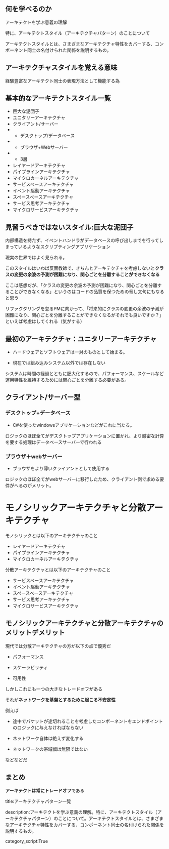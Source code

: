 

## 何を学べるのか

アーキテクトを学ぶ意義の理解

特に、アーキテクトスタイル（アーキテクチャパターン）のことについて

アーキテクトスタイルとは、さまざまなアーキテクチャ特性をカバーする、コンポーネント同士の名付けられた関係を説明するもの。




## アーキテクチャスタイルを覚える意味

経験豊富なアーキテクト同士の表現方法として機能する為


## 基本的なアーキテクトスタイル一覧

- 巨大な泥団子
- ユニタリーアーキテクチャ
- クライアント/サーバー
- - デスクトップ/データベース
- - ブラウザ+Webサーバー
- - 3層
- レイヤードアーキテクチャ
- パイプラインアーキテクチャ
- マイクロカーネルアーキテクチャ
- サービスベースアーキテクチャ
- イベント駆動アーキテクチャ
- スペースベースアーキテクチャ
- サービス思考アーキテクチャ
- マイクロサービスアーキテクチャ



## 見習うべきではないスタイル:巨大な泥団子

内部構造を持たず、イベントハンドラがデータベースの呼び出しまでを行ってしまっているようなスクリプティングアプリケーション

現実の世界ではよく見られる。

このスタイルはいわば反面教師で、きちんとアーキテクチャを考慮しないと**クラスの変更の余波の予測が困難になり、関心ごとを分離することができなくなる**

ここは感想だが、「クラスの変更の余波の予測が困難になり、関心ごとを分離することができなくなる」というのはコードの品質を保つための脅し文句にもなると思う

リファクタリングを怠るPMに向かって、「将来的にクラスの変更の余波の予測が困難になり、関心ごとを分離することができなくなるがそれでも良いですか？」といえば考慮はしてくれる（気がする）


## 最初のアーキテクチャ：ユニタリーアーキテクチャ

- ハードウェアとソフトウェアは一対のものとして始まる。

- 現在では組み込みシステム以外では存在しない

システムは時間の経過とともに肥大化するので、パフォーマンス、スケールなど運用特性を維持するためには関心ごとを分離する必要がある。


## クライアント/サーバー型

### デスクトップ+データベース

- C#を使ったwindowsアプリケーションなどがこれに当たる。

ロジックのほぼ全てがデスクトップアプリケーションに置かれ、より厳密な計算を要する処理はデータベースサーバーで行われる


### ブラウザ＋webサーバー

- ブラウザをより薄いクライアントとして使用する

ロジックのほぼ全てがwebサーバーに移行したため、クライアント側で求める要件がへるのがメリット。


# モノシリックアーキテクチャと分散アーキテクチャ

モノシリックとは以下のアーキテクチャのこと

- レイヤードアーキテクチャ
- パイプラインアーキテクチャ
- マイクロカーネルアーキテクチャ

分散アーキテクチャとは以下のアーキテクチャのこと

- サービスベースアーキテクチャ
- イベント駆動アーキテクチャ
- スペースベースアーキテクチャ
- サービス思考アーキテクチャ
- マイクロサービスアーキテクチャ

## モノシリックアーキテクチャと分散アーキテクチャのメリットデメリット

現代では分散アーキテクチャの方が以下の点で優秀だ

- パフォーマンス

- スケーラビリティ
  
- 可用性

しかしこれにも一つの大きなトレードオフがある

それが**ネットワークを基盤とするために起こる不安定性**

例えば

- 途中でパケットが途切れることを考慮したコンポーネントをエンドポイントのロジックに与えなければならない

- ネットワーク自体は絶えず変化する

- ネットワークの帯域幅は無限ではない

などなどだ


## まとめ

**アーキテクトは常にトレードオフ**である




title:アーキテクチャパターン一覧

description:アーキテクトを学ぶ意義の理解。特に、アーキテクトスタイル（アーキテクチャパターン）のことについて。アーキテクトスタイルとは、さまざまなアーキテクチャ特性をカバーする、コンポーネント同士の名付けられた関係を説明するもの。

category_script:True


